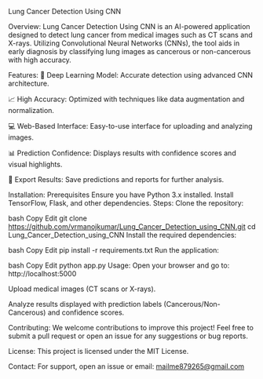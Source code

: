 Lung Cancer Detection Using CNN

Overview:
Lung Cancer Detection Using CNN is an AI-powered application designed to detect lung cancer from medical images such as CT scans and X-rays. Utilizing Convolutional Neural Networks (CNNs), the tool aids in early diagnosis by classifying lung images as cancerous or non-cancerous with high accuracy.

Features:
🧠 Deep Learning Model: Accurate detection using advanced CNN architecture.

📈 High Accuracy: Optimized with techniques like data augmentation and normalization.

💻 Web-Based Interface: Easy-to-use interface for uploading and analyzing images.

📊 Prediction Confidence: Displays results with confidence scores and visual highlights.

📂 Export Results: Save predictions and reports for further analysis.

Installation:
Prerequisites
Ensure you have Python 3.x installed.
Install TensorFlow, Flask, and other dependencies.
Steps:
Clone the repository:

bash
Copy
Edit
git clone https://github.com/vrmanojkumar/Lung_Cancer_Detection_using_CNN.git
cd Lung_Cancer_Detection_using_CNN
Install the required dependencies:

bash
Copy
Edit
pip install -r requirements.txt
Run the application:

bash
Copy
Edit
python app.py
Usage:
Open your browser and go to: http://localhost:5000

Upload medical images (CT scans or X-rays).

Analyze results displayed with prediction labels (Cancerous/Non-Cancerous) and confidence scores.

Contributing:
We welcome contributions to improve this project!
Feel free to submit a pull request or open an issue for any suggestions or bug reports.

License:
This project is licensed under the MIT License.

Contact:
For support, open an issue or email: mailme879265@gmail.com

